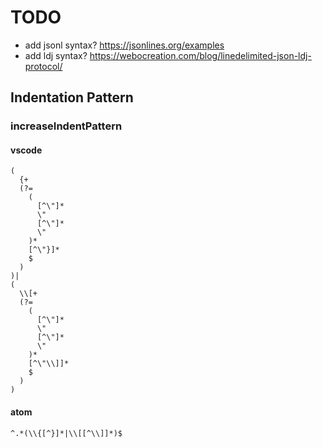 # TODO

- add jsonl syntax? https://jsonlines.org/examples
- add ldj syntax? https://webocreation.com/blog/linedelimited-json-ldj-protocol/

## Indentation Pattern

### increaseIndentPattern

#### vscode

```regex
(
  {+
  (?=
    (
      [^\"]*
      \"
      [^\"]*
      \"
    )*
    [^\"}]*
    $
  )
)|
(
  \\[+
  (?=
    (
      [^\"]*
      \"
      [^\"]*
      \"
    )*
    [^\"\\]]*
    $
  )
)
```

#### atom

```regex
^.*(\\{[^}]*|\\[[^\\]]*)$
```
